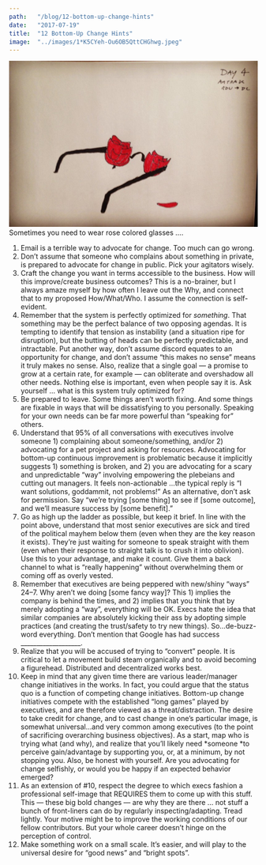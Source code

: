 ```yaml
---
path:	"/blog/12-bottom-up-change-hints"
date:	"2017-07-19"
title:	"12 Bottom-Up Change Hints"
image:	"../images/1*K5CYeh-Ou6OB5QttCHGhwg.jpeg"
---
```


![](../images/1*K5CYeh-Ou6OB5QttCHGhwg.jpeg)Sometimes you need to wear rose colored glasses ….

1. Email is a terrible way to advocate for change. Too much can go wrong.
2. Don’t assume that someone who complains about something in private, is prepared to advocate for change in public. Pick your agitators wisely.
3. Craft the change you want in terms accessible to the business. How will this improve/create business outcomes? This is a no-brainer, but I always amaze myself by how often I leave out the Why, and connect that to my proposed How/What/Who. I assume the connection is self-evident.
4. Remember that the system is perfectly optimized for *something*. That something may be the perfect balance of two opposing agendas. It is tempting to identify that tension as instability (and a situation ripe for disruption), but the butting of heads can be perfectly predictable, and intractable. Put another way, don’t assume discord equates to an opportunity for change, and don’t assume “this makes no sense” means it truly makes no sense. Also, realize that a single goal — a promise to grow at a certain rate, for example — can obliterate and overshadow all other needs. Nothing else is important, even when people say it is. Ask yourself … what is this system truly optimized for?
5. Be prepared to leave. Some things aren’t worth fixing. And some things are fixable in ways that will be dissatisfying to you personally. Speaking for your own needs can be far more powerful than “speaking for” others.
6. Understand that 95% of all conversations with executives involve someone 1) complaining about someone/something, and/or 2) advocating for a pet project and asking for resources. Advocating for bottom-up continuous improvement is problematic because it implicitly suggests 1) something is broken, and 2) you are advocating for a scary and unpredictable “way” involving empowering the plebeians and cutting out managers. It feels non-actionable …the typical reply is “I want solutions, goddammit, not problems!” As an alternative, don’t ask for permission. Say “we’re trying [some thing] to see if [some outcome], and we’ll measure success by [some benefit].”
7. Go as high up the ladder as possible, but keep it brief. In line with the point above, understand that most senior executives are sick and tired of the political mayhem below them (even when they are the key reason it exists). They’re just waiting for someone to speak straight with them (even when their response to straight talk is to crush it into oblivion). Use this to your advantage, and make it count. Give them a back channel to what is “really happening” without overwhelming them or coming off as overly vested.
8. Remember that executives are being peppered with new/shiny “ways” 24–7. Why aren’t we doing [some fancy way]? This 1) implies the company is behind the times, and 2) implies that you think that by merely adopting a “way”, everything will be OK. Execs hate the idea that similar companies are absolutely kicking their ass by adopting simple practices (and creating the trust/safety to try new things). So…de-buzz-word everything. Don’t mention that Google has had success \_\_\_\_\_\_\_\_\_\_\_\_\_\_\_\_\_\_\_.
9. Realize that you will be accused of trying to “convert” people. It is critical to let a movement build steam organically and to avoid becoming a figurehead. Distributed and decentralized works best.
10. Keep in mind that any given time there are various leader/manager change initiatives in the works. In fact, you could argue that the status quo is a function of competing change initiatives. Bottom-up change initiatives compete with the established “long games” played by executives, and are therefore viewed as a threat/distraction. The desire to take credit for change, and to cast change in one’s particular image, is somewhat universal…and very common among executives (to the point of sacrificing overarching business objectives). As a start, map who is trying what (and why), and realize that you’ll likely need *someone *to perceive gain/advantage by supporting you, or, at a minimum, by not stopping you. Also, be honest with yourself. Are you advocating for change selfishly, or would you be happy if an expected behavior emerged?
11. As an extension of #10, respect the degree to which execs fashion a professional self-image that REQUIRES them to come up with this stuff. This — these big bold changes — are why they are there … not stuff a bunch of front-liners can do by regularly inspecting/adapting. Tread lightly. Your motive might be to improve the working conditions of our fellow contributors. But your whole career doesn’t hinge on the perception of control.
12. Make something work on a small scale. It’s easier, and will play to the universal desire for “good news” and “bright spots”.
